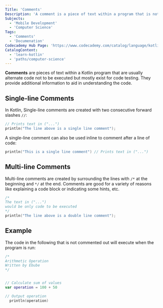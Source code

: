 ```yaml
---
Title: 'Comments'
Description: 'A comment is a piece of text within a program that is not executed but provides additional information to aid in understanding the code.'
Subjects:
  - 'Mobile Development'
  - 'Computer Science'
Tags:
  - 'Comments'
  - 'Documenation'
Codecademy Hub Page: 'https://www.codecademy.com/catalog/language/kotlin'
CatalogContent:
  - 'learn-kotlin'
  - 'paths/computer-science'
---
```


**Comments** are pieces of text within a Kotlin program that are usually alternate code not to be executed but mostly exist for code testing. They provide additional information to aid in understanding the code.

## Single-line Comments

In Kotlin, Single-line comments are created with two consecutive forward slashes `//`:

```kotlin
// Prints text in ("...")
println("The line above is a single line comment");
```

A single-line comment can also be used inline to comment after a line of code:

```kotlin
println("This is a single line comment") // Prints text in ("...")
```

## Multi-line Comments

Multi-line comments are created by surrounding the lines with `/*` at the beginning and `*/` at the end. Comments are good for a variety of reasons like explaining a code block or indicating some hints, etc.

```kotlin
/*  
The text in ("...")
would be only code to be executed
*/
println("The line above is a double line comment");
```

## Example

The code in the following that is not commented out will execute when the program is run:

```kotlin
/*
Arithmetic Operation
Written by Ebube
*/


// Calculate sum of values
var operation = 100 + 50 

// Output operation
  println(operation)
```
